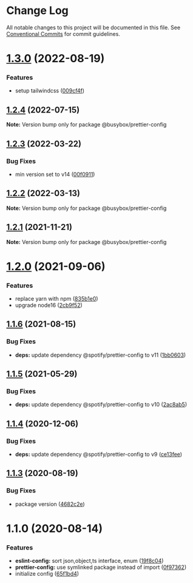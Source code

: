 # Change Log

All notable changes to this project will be documented in this file.
See [Conventional Commits](https://conventionalcommits.org) for commit guidelines.

# [1.3.0](https://github.com/davidNHK/busybox/compare/@busybox/prettier-config@1.2.4...@busybox/prettier-config@1.3.0) (2022-08-19)


### Features

* setup tailwindcss ([009cf4f](https://github.com/davidNHK/busybox/commit/009cf4f787dd4a4acdad13ce99e800aaaff8ff9a))





## [1.2.4](https://github.com/davidNHK/busybox/compare/@busybox/prettier-config@1.2.3...@busybox/prettier-config@1.2.4) (2022-07-15)

**Note:** Version bump only for package @busybox/prettier-config





## [1.2.3](https://github.com/davidNHK/busybox/compare/@busybox/prettier-config@1.2.2...@busybox/prettier-config@1.2.3) (2022-03-22)


### Bug Fixes

* min version set to v14 ([00f0911](https://github.com/davidNHK/busybox/commit/00f0911025fafc04bf0cf2d64228acbe027db07e))





## [1.2.2](https://github.com/davidNHK/busybox/compare/@busybox/prettier-config@1.2.1...@busybox/prettier-config@1.2.2) (2022-03-13)

**Note:** Version bump only for package @busybox/prettier-config





## [1.2.1](https://github.com/davidNHK/busybox/compare/@busybox/prettier-config@1.2.0...@busybox/prettier-config@1.2.1) (2021-11-21)

**Note:** Version bump only for package @busybox/prettier-config





# [1.2.0](https://github.com/davidNHK/busybox/compare/@busybox/prettier-config@1.1.5...@busybox/prettier-config@1.2.0) (2021-09-06)


### Features

* replace yarn with npm ([835b1e0](https://github.com/davidNHK/busybox/commit/835b1e0e285c2d396cfb189550aff0e780c9a3cd))
* upgrade node16 ([2cb9f52](https://github.com/davidNHK/busybox/commit/2cb9f5278b0dbfba9b3e8a03fe4404195602b115))





## [1.1.6](https://github.com/davidNHK/busybox/compare/@busybox/prettier-config@1.1.5...@busybox/prettier-config@1.1.6) (2021-08-15)


### Bug Fixes

* **deps:** update dependency @spotify/prettier-config to v11 ([1bb0603](https://github.com/davidNHK/busybox/commit/1bb060341302b4ac10f50bfda0a2592df5bfc3bd))





## [1.1.5](https://github.com/davidNHK/busybox/compare/@busybox/prettier-config@1.1.4...@busybox/prettier-config@1.1.5) (2021-05-29)


### Bug Fixes

* **deps:** update dependency @spotify/prettier-config to v10 ([2ac8ab5](https://github.com/davidNHK/busybox/commit/2ac8ab53906f809dafbb1ff81823c99d378fbd13))





## [1.1.4](https://github.com/davidNHK/busybox/compare/@busybox/prettier-config@1.1.3...@busybox/prettier-config@1.1.4) (2020-12-06)


### Bug Fixes

* **deps:** update dependency @spotify/prettier-config to v9 ([ce13fee](https://github.com/davidNHK/busybox/commit/ce13fee0ebd51db2c2431457b0e67bfdcc2e44c2))





## [1.1.3](https://github.com/davidNHK/busybox/compare/@busybox/prettier-config@1.1.0...@busybox/prettier-config@1.1.3) (2020-08-19)


### Bug Fixes

* package version ([4682c2e](https://github.com/davidNHK/busybox/commit/4682c2e32dd0f0cdcf3e2803c6718fa528a86bf2))





# 1.1.0 (2020-08-14)


### Features

* **eslint-config:** sort json,object,ts interface, enum ([19f8c04](https://github.com/davidNHK/busybox/commit/19f8c04908655b4c7fbbf43843bb7386a633701a))
* **prettier-config:** use symlinked package instead of import ([0f97362](https://github.com/davidNHK/busybox/commit/0f97362de094b25dbe8d9b8c74ec773d40907187))
* initialize config ([65f1bd4](https://github.com/davidNHK/busybox/commit/65f1bd41539d79892cdb4c798872540cece0e166))
